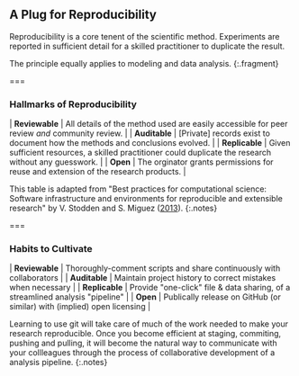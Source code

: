 ---
---

## A Plug for Reproducibility

Reproducibility is a core tenent of the scientific method.
Experiments are reported in sufficient detail for a skilled practitioner to duplicate the result.

The principle equally applies to modeling and data analysis.
{:.fragment}

===

### Hallmarks of Reproducibility

| **Reviewable** | All details of the method used are easily accessible for peer review *and* community review. |
| **Auditable**  | [Private] records exist to document how the methods and conclusions evolved. |
| **Replicable** | Given sufficient resources, a skilled practitioner could duplicate the research without any guesswork. |
| **Open**       | The orginator grants permissions for reuse and extension of the research products. |

This table is adapted from "Best practices for computational science: Software infrastructure and environments for reproducible and extensible research" by V. Stodden and S. Miguez ([2013](https://dx.doi.org/10.2139/ssrn.2322276)).
{:.notes}

===

### Habits to Cultivate

| **Reviewable** | Thoroughly-comment scripts and share continuously with collaborators          |
| **Auditable**  | Maintain project history to correct mistakes when necessary                   | 
| **Replicable** | Provide "one-click" file & data sharing, of a streamlined analysis "pipeline" | 
| **Open**       | Publically release on GitHub (or similar) with (implied) open licensing       | 

Learning to use git will take care of much of the work needed to make your
research reproducible. Once you become efficient at staging, commiting, pushing
and pulling, it will become the natural way to communicate with your collleagues
through the process of collaborative development of a analysis pipeline.
{:.notes}